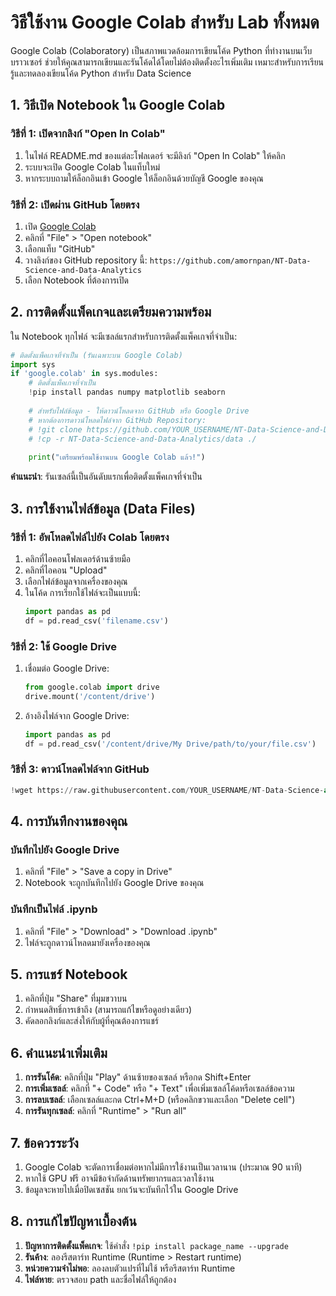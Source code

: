 # วิธีใช้งาน Google Colab สำหรับ Lab ทั้งหมด

Google Colab (Colaboratory) เป็นสภาพแวดล้อมการเขียนโค้ด Python ที่ทำงานบนเว็บบราวเซอร์ ช่วยให้คุณสามารถเขียนและรันโค้ดได้โดยไม่ต้องติดตั้งอะไรเพิ่มเติม เหมาะสำหรับการเรียนรู้และทดลองเขียนโค้ด Python สำหรับ Data Science

## 1. วิธีเปิด Notebook ใน Google Colab

### วิธีที่ 1: เปิดจากลิงก์ "Open In Colab"
1. ในไฟล์ README.md ของแต่ละโฟลเดอร์ จะมีลิงก์ "Open In Colab" ให้คลิก
2. ระบบจะเปิด Google Colab ในแท็บใหม่
3. หากระบบถามให้ล็อกอินเข้า Google ให้ล็อกอินด้วยบัญชี Google ของคุณ

### วิธีที่ 2: เปิดผ่าน GitHub โดยตรง
1. เปิด [Google Colab](https://colab.research.google.com/)
2. คลิกที่ "File" > "Open notebook"
3. เลือกแท็บ "GitHub"
4. วางลิงก์ของ GitHub repository นี้: `https://github.com/amornpan/NT-Data-Science-and-Data-Analytics`
5. เลือก Notebook ที่ต้องการเปิด

## 2. การติดตั้งแพ็คเกจและเตรียมความพร้อม

ใน Notebook ทุกไฟล์ จะมีเซลล์แรกสำหรับการติดตั้งแพ็คเกจที่จำเป็น:

```python
# ติดตั้งแพ็คเกจที่จำเป็น (รันเฉพาะบน Google Colab)
import sys
if 'google.colab' in sys.modules:
    # ติดตั้งแพ็คเกจที่จำเป็น
    !pip install pandas numpy matplotlib seaborn
    
    # สำหรับไฟล์ข้อมูล - ให้ดาวน์โหลดจาก GitHub หรือ Google Drive
    # หากต้องการดาวน์โหลดไฟล์จาก GitHub Repository:
    # !git clone https://github.com/YOUR_USERNAME/NT-Data-Science-and-Data-Analytics.git
    # !cp -r NT-Data-Science-and-Data-Analytics/data ./
    
    print("เตรียมพร้อมใช้งานบน Google Colab แล้ว!")
```

**คำแนะนำ**: รันเซลล์นี้เป็นอันดับแรกเพื่อติดตั้งแพ็คเกจที่จำเป็น

## 3. การใช้งานไฟล์ข้อมูล (Data Files)

### วิธีที่ 1: อัพโหลดไฟล์ไปยัง Colab โดยตรง
1. คลิกที่ไอคอนโฟลเดอร์ด้านซ้ายมือ
2. คลิกที่ไอคอน "Upload"
3. เลือกไฟล์ข้อมูลจากเครื่องของคุณ
4. ในโค้ด การเรียกใช้ไฟล์จะเป็นแบบนี้:
   ```python
   import pandas as pd
   df = pd.read_csv('filename.csv')
   ```

### วิธีที่ 2: ใช้ Google Drive
1. เชื่อมต่อ Google Drive:
   ```python
   from google.colab import drive
   drive.mount('/content/drive')
   ```
2. อ้างอิงไฟล์จาก Google Drive:
   ```python
   import pandas as pd
   df = pd.read_csv('/content/drive/My Drive/path/to/your/file.csv')
   ```

### วิธีที่ 3: ดาวน์โหลดไฟล์จาก GitHub
```python
!wget https://raw.githubusercontent.com/YOUR_USERNAME/NT-Data-Science-and-Data-Analytics/main/data/filename.csv
```

## 4. การบันทึกงานของคุณ

### บันทึกไปยัง Google Drive
1. คลิกที่ "File" > "Save a copy in Drive"
2. Notebook จะถูกบันทึกไปยัง Google Drive ของคุณ

### บันทึกเป็นไฟล์ .ipynb
1. คลิกที่ "File" > "Download" > "Download .ipynb"
2. ไฟล์จะถูกดาวน์โหลดมายังเครื่องของคุณ

## 5. การแชร์ Notebook

1. คลิกที่ปุ่ม "Share" ที่มุมขวาบน
2. กำหนดสิทธิ์การเข้าถึง (สามารถแก้ไขหรือดูอย่างเดียว)
3. คัดลอกลิงก์และส่งให้กับผู้ที่คุณต้องการแชร์

## 6. คำแนะนำเพิ่มเติม

1. **การรันโค้ด**: คลิกที่ปุ่ม "Play" ด้านซ้ายของเซลล์ หรือกด Shift+Enter
2. **การเพิ่มเซลล์**: คลิกที่ "+ Code" หรือ "+ Text" เพื่อเพิ่มเซลล์โค้ดหรือเซลล์ข้อความ
3. **การลบเซลล์**: เลือกเซลล์และกด Ctrl+M+D (หรือคลิกขวาและเลือก "Delete cell")
4. **การรันทุกเซลล์**: คลิกที่ "Runtime" > "Run all"

## 7. ข้อควรระวัง

1. Google Colab จะตัดการเชื่อมต่อหากไม่มีการใช้งานเป็นเวลานาน (ประมาณ 90 นาที)
2. หากใช้ GPU ฟรี อาจมีข้อจำกัดด้านทรัพยากรและเวลาใช้งาน
3. ข้อมูลจะหายไปเมื่อปิดเซสชัน ยกเว้นจะบันทึกไว้ใน Google Drive

## 8. การแก้ไขปัญหาเบื้องต้น

1. **ปัญหาการติดตั้งแพ็คเกจ**: ใช้คำสั่ง `!pip install package_name --upgrade`
2. **รันค้าง**: ลองรีสตาร์ท Runtime (Runtime > Restart runtime)
3. **หน่วยความจำไม่พอ**: ลองลบตัวแปรที่ไม่ใช้ หรือรีสตาร์ท Runtime
4. **ไฟล์หาย**: ตรวจสอบ path และชื่อไฟล์ให้ถูกต้อง

